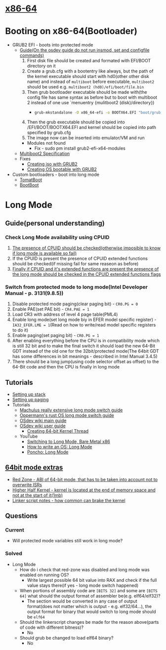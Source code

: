 # [x86-64](https://wiki.osdev.org/X86-64)
# Booting on x86-64(Bootloader)
* GRUB2 EFI - boots into protected mode
    * [Guide(On the osdev guide do not run insmod, set and configfile commands)](https://wiki.osdev.org/GRUB#GRUB_for_UEFI)
        1. First disk file should be created and formated with EFI/BOOT directory on it
        2. Create a grub.cfg with a bootentry like always, but the path of the kernel executable should start with hd0(other other disk name) and instead of `multiboot` before executable, `multiboot2` should be used e.g. `multiboot2 (hd0)/efi/boot/file.bin`
        3. Then grub bootloader executable should be made with(the config file has same syntax as before but to boot with multiboot 2 instead of one use `menuentry {mulitboot2 (disk)/directory})
            *   ```sh
                grub-mkstandalone -O x86_64-efi -o BOOTX64.EFI "boot/grub/grub.cfg(This is where file will be put ondisk)=build/grub.cfg(This is the location of the config file on computer"
                ```
        4. Then the grub executable should be copied into /EFI/BOOT/BOOTX64.EFI and kernel should be copied into path specified by grub.cfg
        5. The image now can be inserted into emulator/VM and run
        * Modules not found
            * Fix - sudo pm install grub2-efi-x64-modules
    * [Multiboot2 Specification](https://www.gnu.org/software/grub/manual/multiboot2/multiboot.pdf)
    * Fixes
        * [Creating iso with GRUB2](https://forum.osdev.org/viewtopic.php?f=1&t=23766)
        * [Creating OS bootable with GRUB2](https://forum.osdev.org/viewtopic.php?t=22533)
* Custom bootloaders - boot into long mode
    * [TomatBoot](https://github.com/TomatOrg/TomatBoot)
    * [BootBoot](https://gitlab.com/bztsrc/bootboot)


# Long Mode
## Guide(personal understanding)
### Check Long Mode availability using CPUID
1. [The presence of CPUID should be checked(otherwise imposible to know if long mode is available so fail)](https://wiki.osdev.org/Setting_Up_Long_Mode#Detection_of_CPUID)
2. If the CPUID is present the presence of CPUID extended functions should be checked(if missing fail for same reaseon as before)
3. [Finally if CPUID and it's extended functions are present the presence of the long mode should be checked in the CPUID extended functions flags](https://wiki.osdev.org/Setting_Up_Long_Mode#x86_or_x86-64)

### Switch from protected mode to long mode(Intel Developer Manual - p. 3131(9.8.5))
1. Disable protected mode paging(clear paging bit) - `CR0.PG = 0`
2. Enable PAE(set PAE bit) - `CR4.PAE = 1`
3. Load CR3 with address of level 4 page table(PML4)
4. Enable long mode(set long mode biy in EFER model specific register) - `IA32_EFER.LME = 1`(Read on how to write/read model specific registers to do it)
5. Enable paging(set paging bit) - `CR0.PG = 1`
6. After enabling everything before the CPU is in compatibility mode which is still 32 bit and to make the final switch it should load the new 64-Bit GDT instead of the old one for the 32bit/protected mode(The 64bit GDT has some differences in bit meanings - described in Intel Manual 3.4.5)
7. There should be a long jump(using code selector offset as offset) to the 64-Bit code and then the CPU is finally in long mode


## Tutorials
* [Setting up stack](https://forum.osdev.org/viewtopic.php?f=1&t=21772)
* [Setting up paging](https://wiki.osdev.org/Setting_Up_Paging_With_PAE)
* Tutorials
    * [Machulus really extensive long mode switch guide](https://medium.com/@shilling.jake/machulus-8852c61a3a3e)
    * [Oppermann's rust OS long mode switch guide](https://os.phil-opp.com/entering-longmode/)
    * [OSdev wiki main guide](https://wiki.osdev.org/Setting_Up_Long_Mode)
    * [OSdev wiki user guide](https://wiki.osdev.org/Creating_a_64-bit_kernel)
        * [Creating 64-bit Kernel Thread](https://forum.osdev.org/viewtopic.php?f=8&t=16779)
    * YouTube
        * [Switching to Long Mode, Bare Metal x86](https://m.youtube.com/watch?v=FzvDGDdtzws&feature=youtu.be)
        * [How to write an OS: Long Mode](https://m.youtube.com/watch?v=X9QDxILAMmU&feature=youtu.be)
        * [Poncho: Long Mode](https://m.youtube.com/watch?reload=9&v=sk_ngabpwXQ&feature=youtu.be)

## [64bit mode extras](https://wiki.osdev.org/Category:X86-64)
* [Red Zone             - ABI of 64-bit mode, that has to be taken into account not to overwrite ISRs](https://forum.osdev.org/viewtopic.php?t=21720)
* [Higher Half Kernel   - kernel is located at the end of memory space and not at the start of it(1mb)](https://forum.osdev.org/viewtopic.php?f=1&t=21748)
* [Linker script notes  - how common can brake the kernel](https://forum.osdev.org/viewtopic.php?p=170634)


## Questions
### Current
* Will protected mode variables still work in long mode?

### Solved
- Long Mode
	+ How do i check that red-zone was disabled and long mode was enabled on running OS?
		* Write largest possible 64 bit value into RAX and check if the full value stays there(if yes - long mode switch happened)
	+ When portions of assembly code are `[BITS 32]` and some are `[BITS 64]` what should the output format of assembler be(e.g. elf64/elf32)?
		* The section would be converted in any case of output format(does not matter which is output - e.g. elf32/64...), the output format for binary that would switch to long mode should be `elf64`
	+ Should the linkerscript changes be made for the reason above(parts of code with different bitness)?
		* No
	+ Should grub be changed to load elf64 binary?
		* No